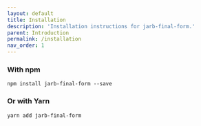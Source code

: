 ```yaml
---
layout: default
title: Installation
description: 'Installation instructions for jarb-final-form.'
parent: Introduction
permalink: /installation
nav_order: 1
---
```


### With npm

```
npm install jarb-final-form --save
```

### Or with Yarn

```
yarn add jarb-final-form
```